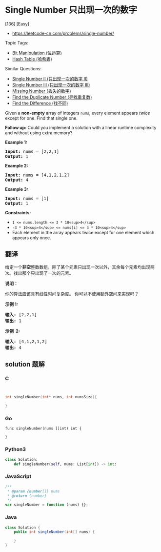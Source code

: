 # Single Number 只出现一次的数字

[136] [Easy]

- https://leetcode-cn.com/problems/single-number/

Topic Tags:

- [Bit Manipulation (位运算)](https://leetcode-cn.com/tag/bit-manipulation/)
- [Hash Table (哈希表)](https://leetcode-cn.com/tag/hash-table/)

Similar Questions:

- [Single Number II (只出现一次的数字 II)](https://leetcode-cn.com/problems/single-number-ii/)
- [Single Number III (只出现一次的数字 III)](https://leetcode-cn.com/problems/single-number-iii/)
- [Missing Number (丢失的数字)](https://leetcode-cn.com/problems/missing-number/)
- [Find the Duplicate Number (寻找重复数)](https://leetcode-cn.com/problems/find-the-duplicate-number/)
- [Find the Difference (找不同)](https://leetcode-cn.com/problems/find-the-difference/)

Given a **non-empty** array of integers `nums`, every element appears _twice_ except for one. Find that single one.

**Follow up:** Could you implement a solution with a linear runtime complexity and without using extra memory?

**Example 1:**

<pre><strong>Input:</strong> nums = [2,2,1]
<strong>Output:</strong> 1
</pre>

**Example 2:**

<pre><strong>Input:</strong> nums = [4,1,2,1,2]
<strong>Output:</strong> 4
</pre>

**Example 3:**

<pre><strong>Input:</strong> nums = [1]
<strong>Output:</strong> 1
</pre>

**Constraints:**

- `1 <= nums.length <= 3 * 10<sup>4</sup>`
- `-3 * 10<sup>4</sup> <= nums[i] <= 3 * 10<sup>4</sup>`
- Each element in the array appears twice except for one element which appears only once.

## 翻译

给定一个**非空**整数数组，除了某个元素只出现一次以外，其余每个元素均出现两次。找出那个只出现了一次的元素。

**说明：**

你的算法应该具有线性时间复杂度。 你可以不使用额外空间来实现吗？

**示例 1:**

<pre><strong>输入:</strong> [2,2,1]
<strong>输出:</strong> 1
</pre>

**示例  2:**

<pre><strong>输入:</strong> [4,1,2,1,2]
<strong>输出:</strong> 4</pre>

## solution 题解

### C

```c


int singleNumber(int* nums, int numsSize){

}
```

### Go

```golang
func singleNumber(nums []int) int {

}
```

### Python3

```python
class Solution:
    def singleNumber(self, nums: List[int]) -> int:
```

### JavaScript

```javascript
/**
 * @param {number[]} nums
 * @return {number}
 */
var singleNumber = function (nums) {};
```

### Java

```java
class Solution {
    public int singleNumber(int[] nums) {

    }
}
```
